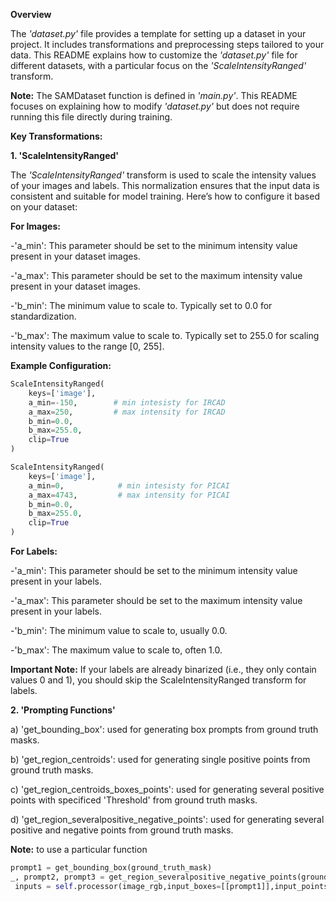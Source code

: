 **Overview**

The *'dataset.py'* file provides a template for setting up a dataset in your project. It includes transformations and preprocessing steps
tailored to your data. This README explains how to customize the *'dataset.py'* file for different datasets, with a particular focus on the
*'ScaleIntensityRanged'* transform.

**Note:** The SAMDataset function is defined in *'main.py'*. This README focuses on explaining how to modify *'dataset.py'* but does not 
require running this file directly during training.

**Key Transformations:**

**1. 'ScaleIntensityRanged'**

The *'ScaleIntensityRanged'* transform is used to scale the intensity values of your images and labels. This normalization ensures that the input
data is consistent and suitable for model training. Here’s how to configure it based on your dataset:

**For Images:**

-'a_min': This parameter should be set to the minimum intensity value present in your dataset images.

-'a_max': This parameter should be set to the maximum intensity value present in your dataset images.

-'b_min': The minimum value to scale to. Typically set to 0.0 for standardization.

-'b_max': The maximum value to scale to. Typically set to 255.0 for scaling intensity values to the range [0, 255].


**Example Configuration:**

```python
ScaleIntensityRanged(
    keys=['image'],
    a_min=-150,        # min intesisty for IRCAD
    a_max=250,         # max intensity for IRCAD
    b_min=0.0,
    b_max=255.0,
    clip=True
)

ScaleIntensityRanged(
    keys=['image'],
    a_min=0,            # min intesisty for PICAI
    a_max=4743,         # max intensity for PICAI
    b_min=0.0,
    b_max=255.0,
    clip=True
)
```

**For Labels:**

-'a_min': This parameter should be set to the minimum intensity value present in your labels.

-'a_max': This parameter should be set to the maximum intensity value present in your labels.

-'b_min': The minimum value to scale to, usually 0.0.

-'b_max': The maximum value to scale to, often 1.0.

**Important Note:** If your labels are already binarized (i.e., they only contain values 0 and 1), you should skip the ScaleIntensityRanged 
transform for labels.

**2. 'Prompting Functions'**

a) 'get_bounding_box': used for generating box prompts from ground truth masks.

b) 'get_region_centroids': used for generating single positive points from ground truth masks.

c) 'get_region_centroids_boxes_points': used for generating several positive points with specificed 'Threshold' from ground truth masks. 

d) 'get_region_severalpositive_negative_points': used for generating several positive and negative points from ground truth masks.

**Note:** to use a particular function 

```python
prompt1 = get_bounding_box(ground_truth_mask)
_, prompt2, prompt3 = get_region_severalpositive_negative_points(ground_truth_mask)
 inputs = self.processor(image_rgb,input_boxes=[[prompt1]],input_points=[[prompt2]],input_labels=[[prompt3]],return_tensors="pt")
```

